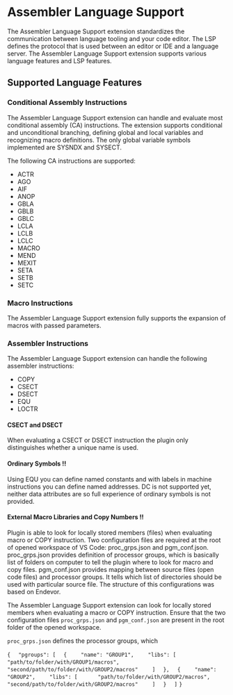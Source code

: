 # Assembler Language Support

The Assembler Language Support extension standardizes the communication between language tooling and your code editor. The LSP defines the protocol that is used between an editor or IDE and a language server. The Assembler Language Support extension supports various language features and LSP features.

## Supported Language Features

### Conditional Assembly Instructions

The Assembler Language Support extension can handle and evaluate most conditional assembly (CA) instructions. The extension supports conditional and unconditional branching, defining global and local variables and recognizing macro definitions. The only global variable symbols implemented are SYSNDX and SYSECT.

The following CA instructions are supported:

* ACTR
* AGO
* AIF
* ANOP
* GBLA
* GBLB
* GBLC
* LCLA
* LCLB
* LCLC
* MACRO
* MEND
* MEXIT
* SETA
* SETB
* SETC

### Macro Instructions

The Assembler Language Support extension fully supports the expansion of macros with passed parameters.

### Assembler Instructions

The Assembler Language Support extension can handle the following assembler instructions:

* COPY
* CSECT
* DSECT
* EQU
* LOCTR

#### CSECT and DSECT

When evaluating a CSECT or DSECT instruction the plugin only distinguishes whether a unique name is used.

#### Ordinary Symbols !!

Using EQU you can define named constants and with labels in machine instructions you can define named addresses. DC is not supported yet, neither data attributes are so full experience of ordinary symbols is not provided.

#### External Macro Libraries and Copy Numbers !!

Plugin is able to look for locally stored members (files) when evaluating macro or COPY instruction. Two configuration files are required at the root of opened workspace of VS Code: proc_grps.json and pgm_conf.json. proc_grps.json provides definition of processor groups, which is basically list of folders on computer to tell the plugin where to look for macro and copy files. pgm_conf.json provides mapping between source files (open code files) and processor groups. It tells which list of directories should be used with particular source file. The structure of this configurations was based on Endevor.

The Assembler Language Support extension can look for locally stored members when evaluating a macro or COPY instruction. Ensure that the two configuration files `proc_grps.json` and `pgm_conf.json` are present in the root folder of the opened workspace.

`proc_grps.json` defines the processor groups, which 

`{`
`  "pgroups": [`
`  {`
`    "name": "GROUP1",`
`    "libs": [`
`      "path/to/folder/with/GROUP1/macros",`
`      "second/path/to/folder/with/GROUP2/macros"`
`    ]`
`  },`
`  {`
`    "name": "GROUP2",`
`    "libs": [`
`      "path/to/folder/with/GROUP2/macros",`
`      "second/path/to/folder/with/GROUP2/macros"`
`    ]`
`  }`
`  ]`
`}`

